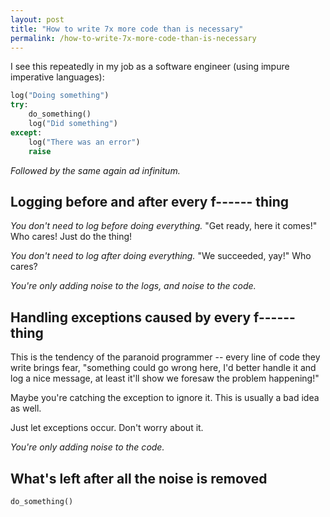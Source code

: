```yaml
---
layout: post
title: "How to write 7x more code than is necessary"
permalink: /how-to-write-7x-more-code-than-is-necessary
---
```

I see this repeatedly in my job as a software engineer (using impure imperative
languages):

```python
log("Doing something")
try:
    do_something()
    log("Did something")
except:
    log("There was an error")
    raise
```
_Followed by the same again ad infinitum._

## Logging before and after every f------ thing

_You don't need to log before doing everything._ "Get ready, here it comes!"
Who cares! Just do the thing!

_You don't need to log after doing everything._ "We succeeded, yay!" Who cares?

_You're only adding noise to the logs, and noise to the code._

## Handling exceptions caused by every f------ thing

This is the tendency of the paranoid programmer -- every line of code they
write brings fear, "something could go wrong here, I'd better handle it and log
a nice message, at least it'll show we foresaw the problem happening!"

Maybe you're catching the exception to ignore it. This is usually a bad idea as
well.

Just let exceptions occur. Don't worry about it.

_You're only adding noise to the code._

## What's left after all the noise is removed

```python
do_something()
```
